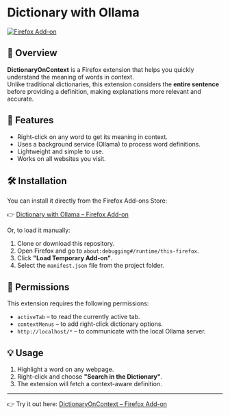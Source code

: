 # Dictionary with Ollama

[![Firefox Add-on](https://img.shields.io/amo/v/dictionarywithollama?label=Firefox%20Add-on)](https://addons.mozilla.org/en-US/firefox/addon/dictionarywithollama/)

## 📖 Overview
**DictionaryOnContext** is a Firefox extension that helps you quickly understand the meaning of words in context.  
Unlike traditional dictionaries, this extension considers the **entire sentence** before providing a definition, making explanations more relevant and accurate.

## 🚀 Features
- Right-click on any word to get its meaning in context.  
- Uses a background service (Ollama) to process word definitions.  
- Lightweight and simple to use.  
- Works on all websites you visit.  

## 🛠 Installation
You can install it directly from the Firefox Add-ons Store:

👉 [Dictionary with Ollama – Firefox Add-on](https://addons.mozilla.org/en-US/firefox/addon/dictionarywithollama/)

Or, to load it manually:
1. Clone or download this repository.
2. Open Firefox and go to `about:debugging#/runtime/this-firefox`.
3. Click **"Load Temporary Add-on"**.
4. Select the `manifest.json` file from the project folder.


## 🔧 Permissions
This extension requires the following permissions:
- `activeTab` – to read the currently active tab.
- `contextMenus` – to add right-click dictionary options.
- `http://localhost/*` – to communicate with the local Ollama server.

## 💡 Usage
1. Highlight a word on any webpage.  
2. Right-click and choose **"Search in the Dictionary"**.  
3. The extension will fetch a context-aware definition.  


---
👉 Try it out here: [DictionaryOnContext – Firefox Add-on](https://addons.mozilla.org/en-US/firefox/addon/dictionarywithollama/)
